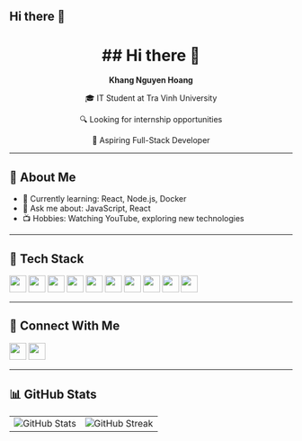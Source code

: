 ## Hi there 👋
<h1 align="center">
  ## Hi there 👋
</h1>

<div align="center">
  <p><strong>Khang Nguyen Hoang</strong></p>
  <p>🎓 IT Student at Tra Vinh University</p>
  <p>🔍 Looking for internship opportunities</p>
  <p>🎯 Aspiring Full-Stack Developer</p>
</div>

---

## 🧠 About Me

- 🌱 Currently learning: React, Node.js, Docker  
- 💬 Ask me about: JavaScript, React  
- 📺 Hobbies: Watching YouTube, exploring new technologies

---

## 🚀 Tech Stack

<p align="left">
  <img src="https://raw.githubusercontent.com/rahulbanerjee26/githubAboutMeGenerator/main/icons/javascript.svg" width="30px" />
  <img src="https://raw.githubusercontent.com/rahulbanerjee26/githubAboutMeGenerator/main/icons/typescript.svg" width="30px" />
  <img src="https://raw.githubusercontent.com/rahulbanerjee26/githubAboutMeGenerator/main/icons/reactjs.svg" width="30px" />
  <img src="https://raw.githubusercontent.com/rahulbanerjee26/githubAboutMeGenerator/main/icons/nodejs.svg" width="30px" />
  <img src="https://raw.githubusercontent.com/rahulbanerjee26/githubAboutMeGenerator/main/icons/html.svg" width="30px" />
  <img src="https://raw.githubusercontent.com/rahulbanerjee26/githubAboutMeGenerator/main/icons/css.svg" width="30px" />
  <img src="https://raw.githubusercontent.com/rahulbanerjee26/githubAboutMeGenerator/main/icons/tailwind.svg" width="30px" />
  <img src="https://raw.githubusercontent.com/rahulbanerjee26/githubAboutMeGenerator/main/icons/docker.svg" width="30px" />
  <img src="https://raw.githubusercontent.com/rahulbanerjee26/githubAboutMeGenerator/main/icons/git.svg" width="30px" />
  <img src="https://raw.githubusercontent.com/rahulbanerjee26/githubAboutMeGenerator/main/icons/github.svg" width="30px" />
</p>


---

## 🤝 Connect With Me

<a href="https://github.com/nhkhanq"><img src="https://raw.githubusercontent.com/rahulbanerjee26/githubAboutMeGenerator/main/icons/github.svg" width="30px" /></a>
<a href="https://www.facebook.com/khang123987/?locale=vi_VN"><img src="https://raw.githubusercontent.com/rahulbanerjee26/githubAboutMeGenerator/main/icons/facebook.svg" width="30px" /></a>

---

## 📊 GitHub Stats

<table>
  <tr>
    <td>
      <img src="https://github-readme-stats.vercel.app/api?username=nhkhanq&show_icons=true&theme=tokyonight" alt="GitHub Stats" />
    </td>
    <td>
      <img src="https://github-readme-streak-stats.herokuapp.com/?user=nhkhanq&theme=tokyonight" alt="GitHub Streak" />
    </td>
  </tr>
</table>

